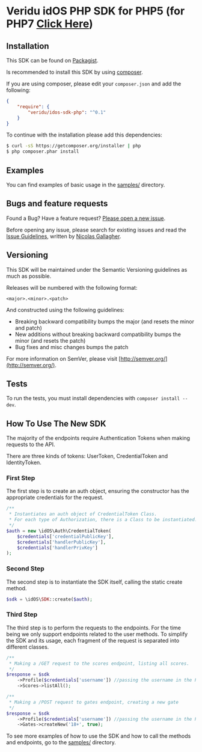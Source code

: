 Veridu idOS PHP SDK for PHP5 (for PHP7 [Click Here](https://github.com/veridu/idos-sdk-php/tree/php7))
===================

Installation
------------

This SDK can be found on [Packagist](https://packagist.org/packages/veridu/veridu-php).

Is recommended to install this SDK by using [composer](http://getcomposer.org).

If you are using composer, please edit your `composer.json` and add the following:

```json
{
    "require": {
        "veridu/idos-sdk-php": "^0.1"
    }
}
```

To continue with the installation please add this dependencies:

```bash
$ curl -sS https://getcomposer.org/installer | php
$ php composer.phar install
```

Examples
--------

You can find examples of basic usage in the [samples/](samples) directory.

Bugs and feature requests
-------------------------

Found a Bug? Have a feature request? [Please open a new issue](https://github.com/veridu/idos-sdk-php/issues).

Before opening any issue, please search for existing issues and read the [Issue Guidelines](https://github.com/necolas/issue-guidelines), written by [Nicolas Gallagher](https://github.com/necolas/).

Versioning
----------

This SDK will be maintained under the Semantic Versioning guidelines as much as possible.

Releases will be numbered with the following format:

`<major>.<minor>.<patch>`

And constructed using the following guidelines:

* Breaking backward compatibility bumps the major (and resets the minor and patch)
* New additions without breaking backward compatibility bumps the minor (and resets the patch)
* Bug fixes and misc changes bumps the patch

For more information on SemVer, please visit [http://semver.org/](http://semver.org/).

Tests
-----

To run the tests, you must install dependencies with `composer install --dev`.

How To Use The New SDK
----------------------

The majority of the endpoints require Authentication Tokens when making requests to the API.

There are three kinds of tokens: UserToken, CredentialToken and IdentityToken.

### First Step

The first step is to create an auth object, ensuring the constructor has the appropriate credentials for the request.

```php
/**
 * Instantiates an auth object of CredentialToken Class.
 * For each type of Authorization, there is a Class to be instantiated.
 */
$auth = new \idOS\Auth\CredentialToken(
	$credentials['credentialPublicKey'],
	$credentials['handlerPublicKey'],
	$credentials['handlerPrivKey']
);

```

### Second Step

The second step is to instantiate the SDK itself, calling the static create method.

```php
$sdk = \idOS\SDK::create($auth);
```

### Third Step

The third step is to perform the requests to the endpoints.
For the time being we only support endpoints related to the user methods.
To simplify the SDK and its usage, each fragment of the request is separated into different classes.

```php
/**
 * Making a /GET request to the scores endpoint, listing all scores.
 */
$response = $sdk
    ->Profile($credentials['username']) //passing the username in the Profile Class constructor
    ->Scores->listAll();

/**
 * Making a /POST request to gates endpoint, creating a new gate
 */
$response = $sdk
	->Profile($credentials['username']) //passing the username in the Profile Class constructor
	->Gates->createNew('18+', true);

```
To see more examples of how to use the SDK and how to call the methods and endpoints, go to the [samples/](samples) directory.
